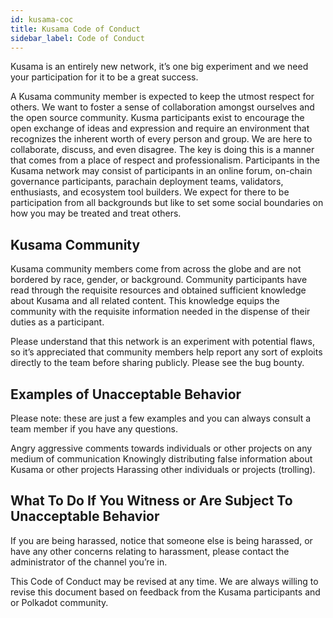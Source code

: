 ```yaml
---
id: kusama-coc
title: Kusama Code of Conduct
sidebar_label: Code of Conduct
---
```


Kusama is an entirely new network, it’s one big experiment and we need your participation for it to be a great success.

A Kusama community member is expected to keep the utmost respect for others. We want to foster a sense of collaboration amongst ourselves and the open source community. Kusma participants exist to encourage the open exchange of ideas and expression and require an environment that recognizes the inherent worth of every person and group. We are here to collaborate, discuss, and even disagree. The key is doing this is a manner that comes from a place of respect and professionalism. Participants in the Kusama network may consist of participants in an online forum, on-chain governance participants, parachain deployment teams, validators, enthusiasts, and ecosystem tool builders. We expect for there to be participation from all backgrounds but like to set some social boundaries on how you may be treated and treat others. 

## Kusama Community
Kusama community members come from across the globe and are not bordered by race, gender, or background. Community participants have read through the requisite resources and obtained sufficient knowledge about Kusama and all related content. This knowledge equips the community with the requisite information needed in the dispense of their duties as a participant.

Please understand that this network is an experiment with potential flaws, so it’s appreciated that community members help report any sort of exploits directly to the team before sharing publicly. Please see the bug bounty.

## Examples of Unacceptable Behavior
Please note: these are just a few examples and you can always consult a team member if you have any questions.

Angry aggressive comments towards individuals or other projects on any medium of communication
Knowingly distributing false information about Kusama or other projects
Harassing other individuals or projects (trolling).

## What To Do If You Witness or Are Subject To Unacceptable Behavior
If you are being harassed, notice that someone else is being harassed, or have any other concerns relating to harassment, please contact the administrator of the channel you’re in.

This Code of Conduct may be revised at any time. We are always willing to revise this document based on feedback from the Kusama participants and or Polkadot community. 

